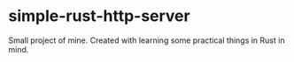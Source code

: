 # simple-rust-http-server

Small project of mine. Created with learning some practical things in Rust in mind.

